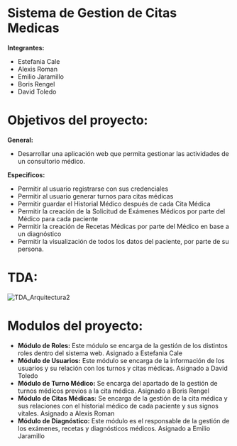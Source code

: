 # Sistema de Gestion de Citas Medicas  
**Integrantes:**  
  - Estefania Cale  
  - Alexis Roman  
  - Emilio Jaramillo  
  - Boris Rengel  
  - David Toledo

# Objetivos del proyecto: 
**General:**  
- Desarrollar una aplicación web que permita gestionar las actividades de un consultorio médico.  
  
**Especificos:**  
 - Permitir al usuario registrarse con sus credenciales  
 - Permitir al usuario generar turnos para citas médicas  
 - Permitir guardar el Historial Médico después de cada Cita Médica  
 - Permitir la creación de la Solicitud de Exámenes Médicos por parte del Médico para cada paciente  
 - Permitir la creación de Recetas Médicas por parte del Médico en base a un diagnóstico  
 - Permitir la visualización de todos los datos del paciente, por parte de su persona.  
  
# TDA:  
![TDA_Arquitectura2](https://github.com/user-attachments/assets/faf759ef-25c9-4e98-876f-4ff492dac86f)  
  
# Modulos del proyecto:
 - **Módulo de Roles:** Este módulo se encarga de la gestión de los distintos roles dentro del sistema web. Asignado a Estefania Cale  
 - **Módulo de Usuarios:** Este módulo se encarga de la información de los usuarios y su relación con los turnos y citas médicas. Asignado a David Toledo  
 - **Módulo de Turno Médico:** Se encarga del apartado de la gestión de turnos médicos previos a la cita médica. Asignado a Boris Rengel  
 - **Módulo de Citas Médicas:** Se encarga de la gestión de la cita médica y sus relaciones con el historial médico de cada paciente y sus signos vitales. Asignado a Alexis Roman  
 - **Módulo de Diagnóstico:** Este módulo es el responsable de la gestión de los exámenes, recetas y diagnósticos médicos. Asignado a Emilio Jaramillo
